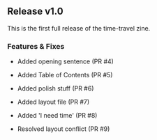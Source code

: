 ## Release v1.0


This is the first full release of the time-travel zine.

### Features & Fixes

- Added opening sentence (PR #4)

- Added Table of Contents (PR #5)

- Added polish stuff (PR #6)

- Added layout file (PR #7)

- Added 'I need time' (PR #8)

- Resolved layout conflict (PR #9)
